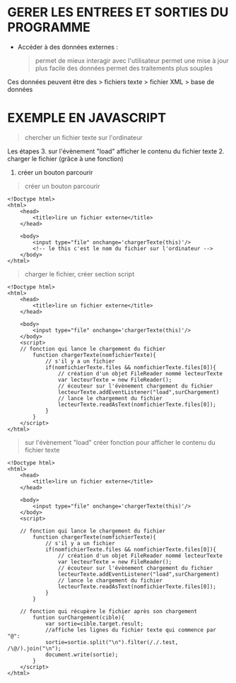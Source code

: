 # GERER LES ENTREES ET SORTIES DU PROGRAMME

* Accéder à des données externes :
    > permet de mieux interagir avec l'utilisateur
    > permet une mise à jour plus facile des données
    > permet des traitements plus souples

Ces données peuvent être des
    > fichiers texte
    > fichier XML
    > base de données

# EXEMPLE EN JAVASCRIPT
> chercher un fichier texte sur l'ordinateur

Les étapes
3. sur l'évènement "load" afficher le contenu du fichier texte 
2. charger le fichier (grâce à une fonction)
1. créer un bouton parcourir

> créer un bouton parcourir
```
<!Doctype html>
<html>
    <head>
        <title>lire un fichier externe</title>
    </head>

    <body>
        <input type="file" onchange='chargerTexte(this)'/>
        <!-- le this c'est le nom du fichier sur l'ordinateur -->
    </body>
</html>
```

> charger le fichier, créer section script
```
<!Doctype html>
<html>
    <head>
        <title>lire un fichier externe</title>
    </head>

    <body>
        <input type="file" onchange='chargerTexte(this)'/>
    </body>
    <script>
    // fonction qui lance le chargement du fichier
        function chargerTexte(nomfichierTexte){
            // s'il y a un fichier
            if(nomfichierTexte.files && nomfichierTexte.files[0]){
                // création d'un objet FileReader nommé lecteurTexte
                var lecteurTexte = new FileReader();
                // écouteur sur l'évènement chargement du fichier
                lecteurTexte.addEventListener("load",surChargement)
                // lance le chargement du fichier
                lecteurTexte.readAsText(nomfichierTexte.files[0]);
            }
        }
    </script>
</html>
```

> sur l'évènement "load" créer fonction pour afficher le contenu du fichier texte
```
<!Doctype html>
<html>
    <head>
        <title>lire un fichier externe</title>
    </head>

    <body>
        <input type="file" onchange='chargerTexte(this)'/>
    </body>
    <script>

    // fonction qui lance le chargement du fichier
        function chargerTexte(nomfichierTexte){
            // s'il y a un fichier
            if(nomfichierTexte.files && nomfichierTexte.files[0]){
                // création d'un objet FileReader nommé lecteurTexte
                var lecteurTexte = new FileReader();
                // écouteur sur l'évènement chargement du fichier
                lecteurTexte.addEventListener("load",surChargement)
                // lance le chargement du fichier
                lecteurTexte.readAsText(nomfichierTexte.files[0]);
            }
        }

    // fonction qui récupère le fichier après son chargement
        funtion surChargement(cible){
            var sortie=cible.target.result;
            //affiche les lignes du fichier texte qui commence par "@":
            sortie=sortie.split("\n").filter(/./.test, /\@/).join("\n");
            document.write(sortie);
        }
    </script>
</html>
```